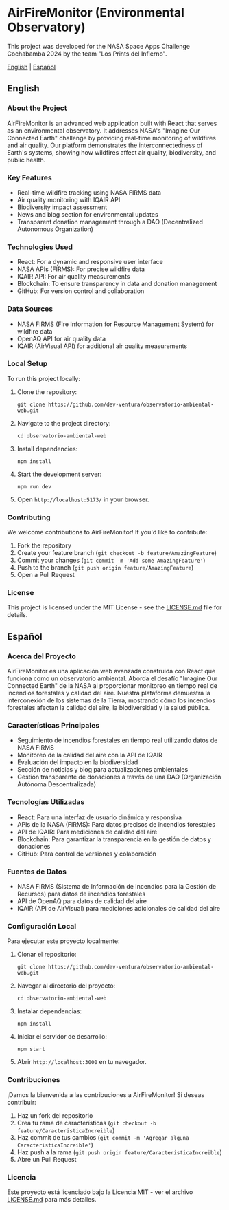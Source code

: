 # AirFireMonitor (Environmental Observatory)

This project was developed for the NASA Space Apps Challenge Cochabamba 2024 by the team "Los Prints del Infierno".

[English](#english) | [Español](#español)

## English

### About the Project

AirFireMonitor is an advanced web application built with React that serves as an environmental observatory. It addresses NASA's "Imagine Our Connected Earth" challenge by providing real-time monitoring of wildfires and air quality. Our platform demonstrates the interconnectedness of Earth's systems, showing how wildfires affect air quality, biodiversity, and public health.

### Key Features

- Real-time wildfire tracking using NASA FIRMS data
- Air quality monitoring with IQAIR API
- Biodiversity impact assessment
- News and blog section for environmental updates
- Transparent donation management through a DAO (Decentralized Autonomous Organization)

### Technologies Used

- React: For a dynamic and responsive user interface
- NASA APIs (FIRMS): For precise wildfire data
- IQAIR API: For air quality measurements
- Blockchain: To ensure transparency in data and donation management
- GitHub: For version control and collaboration

### Data Sources

- NASA FIRMS (Fire Information for Resource Management System) for wildfire data
- OpenAQ API for air quality data
- IQAIR (AirVisual API) for additional air quality measurements

### Local Setup

To run this project locally:

1. Clone the repository:
   ```
   git clone https://github.com/dev-ventura/observatorio-ambiental-web.git
   ```
2. Navigate to the project directory:
   ```
   cd observatorio-ambiental-web
   ```
3. Install dependencies:
   ```
   npm install
   ```
4. Start the development server:
   ```
   npm run dev
   ```
5. Open `http://localhost:5173/` in your browser.

### Contributing

We welcome contributions to AirFireMonitor! If you'd like to contribute:

1. Fork the repository
2. Create your feature branch (`git checkout -b feature/AmazingFeature`)
3. Commit your changes (`git commit -m 'Add some AmazingFeature'`)
4. Push to the branch (`git push origin feature/AmazingFeature`)
5. Open a Pull Request

### License

This project is licensed under the MIT License - see the [LICENSE.md](LICENSE.md) file for details.

## Español

### Acerca del Proyecto

AirFireMonitor es una aplicación web avanzada construida con React que funciona como un observatorio ambiental. Aborda el desafío "Imagine Our Connected Earth" de la NASA al proporcionar monitoreo en tiempo real de incendios forestales y calidad del aire. Nuestra plataforma demuestra la interconexión de los sistemas de la Tierra, mostrando cómo los incendios forestales afectan la calidad del aire, la biodiversidad y la salud pública.

### Características Principales

- Seguimiento de incendios forestales en tiempo real utilizando datos de NASA FIRMS
- Monitoreo de la calidad del aire con la API de IQAIR
- Evaluación del impacto en la biodiversidad
- Sección de noticias y blog para actualizaciones ambientales
- Gestión transparente de donaciones a través de una DAO (Organización Autónoma Descentralizada)

### Tecnologías Utilizadas

- React: Para una interfaz de usuario dinámica y responsiva
- APIs de la NASA (FIRMS): Para datos precisos de incendios forestales
- API de IQAIR: Para mediciones de calidad del aire
- Blockchain: Para garantizar la transparencia en la gestión de datos y donaciones
- GitHub: Para control de versiones y colaboración

### Fuentes de Datos

- NASA FIRMS (Sistema de Información de Incendios para la Gestión de Recursos) para datos de incendios forestales
- API de OpenAQ para datos de calidad del aire
- IQAIR (API de AirVisual) para mediciones adicionales de calidad del aire

### Configuración Local

Para ejecutar este proyecto localmente:

1. Clonar el repositorio:
   ```
   git clone https://github.com/dev-ventura/observatorio-ambiental-web.git
   ```
2. Navegar al directorio del proyecto:
   ```
   cd observatorio-ambiental-web
   ```
3. Instalar dependencias:
   ```
   npm install
   ```
4. Iniciar el servidor de desarrollo:
   ```
   npm start
   ```
5. Abrir `http://localhost:3000` en tu navegador.

### Contribuciones

¡Damos la bienvenida a las contribuciones a AirFireMonitor! Si deseas contribuir:

1. Haz un fork del repositorio
2. Crea tu rama de características (`git checkout -b feature/CaracteristicaIncreible`)
3. Haz commit de tus cambios (`git commit -m 'Agregar alguna CaracteristicaIncreible'`)
4. Haz push a la rama (`git push origin feature/CaracteristicaIncreible`)
5. Abre un Pull Request

### Licencia

Este proyecto está licenciado bajo la Licencia MIT - ver el archivo [LICENSE.md](LICENSE.md) para más detalles.